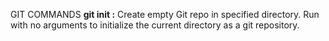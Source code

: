 GIT COMMANDS
**git init :**
Create empty Git repo in specified directory. Run with no
arguments to initialize the current directory as a git repository.
